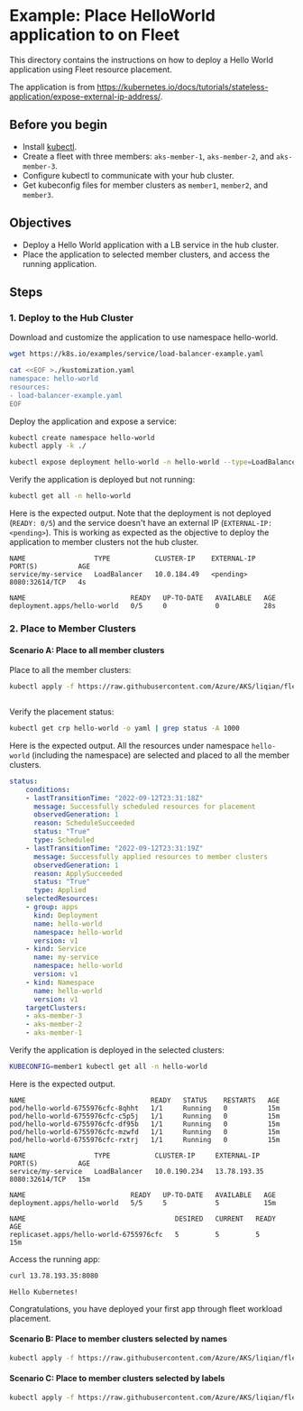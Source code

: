 # Example: Place HelloWorld application to  on Fleet

This directory contains the instructions on how to deploy a Hello World application using Fleet resource placement.

The application is from https://kubernetes.io/docs/tutorials/stateless-application/expose-external-ip-address/.

## Before you begin
* Install [kubectl](https://kubernetes.io/docs/tasks/tools/).
* Create a fleet with three members: `aks-member-1`, `aks-member-2`, and `aks-member-3`.
* Configure kubectl to communicate with your hub cluster.
* Get kubeconfig files for member clusters as `member1`, `member2`, and `member3`.

## Objectives
* Deploy a Hello World application with a LB service in the hub cluster.
* Place the application to selected member clusters, and access the running application.

## Steps

### 1. Deploy to the Hub Cluster

Download and customize the application to use namespace hello-world.
```bash
wget https://k8s.io/examples/service/load-balancer-example.yaml

cat <<EOF >./kustomization.yaml
namespace: hello-world
resources:
- load-balancer-example.yaml
EOF
```

Deploy the application and expose a service: 
```bash
kubectl create namespace hello-world
kubectl apply -k ./

kubectl expose deployment hello-world -n hello-world --type=LoadBalancer --name=my-service
```

Verify the application is deployed but not running:
```bash
kubectl get all -n hello-world
```

Here is the expected output.
Note that the deployment is not deployed (`READY: 0/5`) and the service doesn't have an external IP (`EXTERNAL-IP: <pending>`).
This is working as expected as the objective to deploy the application to member clusters not the hub cluster.

```text
NAME                 TYPE           CLUSTER-IP    EXTERNAL-IP   PORT(S)          AGE
service/my-service   LoadBalancer   10.0.184.49   <pending>     8080:32614/TCP   4s

NAME                          READY   UP-TO-DATE   AVAILABLE   AGE
deployment.apps/hello-world   0/5     0            0           28s
```

### 2. Place to Member Clusters

#### Scenario A: Place to all member clusters

Place to all the member clusters:
```bash
kubectl apply -f https://raw.githubusercontent.com/Azure/AKS/liqian/fleet/examples/fleet/helloworld/hello-world-crp-all-clusters.yaml
```

```yaml:hello-world-crp-all-clusters.yaml
```

Verify the placement status:
```bash
kubectl get crp hello-world -o yaml | grep status -A 1000
```

Here is the expected output.
All the resources under namespace `hello-world` (including the namespace) are selected and placed to all the member clusters.
```yaml
status:
    conditions:
    - lastTransitionTime: "2022-09-12T23:31:18Z"
      message: Successfully scheduled resources for placement
      observedGeneration: 1
      reason: ScheduleSucceeded
      status: "True"
      type: Scheduled
    - lastTransitionTime: "2022-09-12T23:31:19Z"
      message: Successfully applied resources to member clusters
      observedGeneration: 1
      reason: ApplySucceeded
      status: "True"
      type: Applied
    selectedResources:
    - group: apps
      kind: Deployment
      name: hello-world
      namespace: hello-world
      version: v1
    - kind: Service
      name: my-service
      namespace: hello-world
      version: v1
    - kind: Namespace
      name: hello-world
      version: v1
    targetClusters:
    - aks-member-3
    - aks-member-2
    - aks-member-1
```

Verify the application is deployed in the selected clusters:
```bash
KUBECONFIG=member1 kubectl get all -n hello-world
```

Here is the expected output.
```text
NAME                               READY   STATUS    RESTARTS   AGE
pod/hello-world-6755976cfc-8qhht   1/1     Running   0          15m
pod/hello-world-6755976cfc-c5p5j   1/1     Running   0          15m
pod/hello-world-6755976cfc-df95b   1/1     Running   0          15m
pod/hello-world-6755976cfc-mzwfd   1/1     Running   0          15m
pod/hello-world-6755976cfc-rxtrj   1/1     Running   0          15m

NAME                 TYPE           CLUSTER-IP     EXTERNAL-IP    PORT(S)          AGE
service/my-service   LoadBalancer   10.0.190.234   13.78.193.35   8080:32614/TCP   15m

NAME                          READY   UP-TO-DATE   AVAILABLE   AGE
deployment.apps/hello-world   5/5     5            5           15m

NAME                                     DESIRED   CURRENT   READY   AGE
replicaset.apps/hello-world-6755976cfc   5         5         5       15m
```

Access the running app:
```bash
curl 13.78.193.35:8080
```
```text
Hello Kubernetes!
```
Congratulations, you have deployed your first app through fleet workload placement.

#### Scenario B: Place to member clusters selected by names
```bash
kubectl apply -f https://raw.githubusercontent.com/Azure/AKS/liqian/fleet/examples/fleet/helloworld/hello-world-crp-by-cluster-names.yaml
```

#### Scenario C: Place to member clusters selected by labels
```bash
kubectl apply -f https://raw.githubusercontent.com/Azure/AKS/liqian/fleet/examples/fleet/helloworld/hello-world-crp-by-cluster-labels.yaml
```